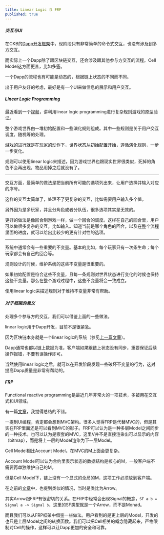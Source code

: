 ```yaml
---
title: Linear Logic 与 FRP
published: true
---
```


##### 交互与UI

在CKB的[Dapp开发框架](https://github.com/rink1969/ckb-generator)中，现阶段只有非常简单的命令式交互，也没有涉及到多方交互。

而实际上一个Dapp除了跟区块链交互，还会涉及跟其他参与方交互的流程。Cell Model这方面更甚，比如多签。

一个Dapp的流程也有可能是动态的，根据链上状态的不同而不同。

出于用户友好的考虑，最好是有一个UI来做信息的展示和用户交互。

##### Linear Logic Programming

最近看到一个[视频](https://www.youtube.com/watch?v=bFeJZRdhKcI)，讲利用linear logic programming进行复杂规则游戏的原型验证。

整个游戏世界由一堆初始配置和一些演化规则组成。其中一些规则是关于用户交互调度，随机等的处理。

游戏的进行就是在玩家的动作下，世界状态从初始配置开始，遵循演化规则，一步一步变化。

规则可以使用linear logic来描述，因为游戏世界也跟现实世界很类似，死掉的角色不会再出现，物品用掉之后就没有了。

---

交互方面，最简单的做法是把当前所有可能的选项列出来，让用户选择并输入对应的序号。

这样的交互太简单了，处理不了更复杂的交互，比如需要用户输入多个值。

另外因为是多玩家，并且分角色或者分队伍，很多选项其实是无效的。

更好的做法是像回合制游戏一样，做一个回合的调度。这样在自己的回合里，用户可以做很多复杂的交互，比如输入。知道当前是哪个角色的回合，以及在整个流程里面的进度，就可以给出比较少的更有针对性的选项。

---

系统中通常会有一些重要的不变量。基本的比如，每个玩家只有一次条生命；每个玩家都会有自己的回合等。

规则设计的时候，维护系统的这些不变量是很重要的。

如果初始配置是符合这些不变量，且每一条规则对世界状态进行变化的时候也保持这些不变量。那么在整个游戏过程中，这些不变量将会一致成立。

使用linear logic来描述规则对于维持不变量非常有帮助。

##### 对于框架的意义

处理多个参与方的交互，我们可以借鉴上面的一些做法。

linear logic用于Dapp开发，目前不是很紧急。

因为区块链本身就是一个linear logic的系统（参见[上一篇文章](https://rink1969.github.io/Linear-Logic-Everywhere)）。

Dapp通常也都以链上数据为准，客户端如果跟链上状态没有同步，重要保证后续操作报错，不要有误操作即可。

当然使用linear logic之后，就可以在开发阶段发现一些破坏不变量的行为，这对提高Dapp质量是非常有帮助的。

##### FRP

Functional reactive programming是最近几年非常火的一项技术，多被用在交互式和UI领域。

有一篇[文章](https://techsingular.net/2016/01/13/functional-ui-programming/)，我觉得总结的不错。

一提到UI编程，肯定都会想到MVC架构。很多人觉得FRP是代替MVC的，但是其实在FRP里面还是可以看到MVC的影子。FRP可以认为是一种多层Model之间同步的一种技术。也可以认为是嵌套的MVC，这里V并不是直接渲染出可以显示的内容（bitmap），而是将上一层的Model渲染为下一层Model。

Cell Model相比Account Model，在MVC的M上面会更复杂。

Account Model可以认为合约里表示状态的数据结构是核心的M，一般客户端不需要再单独维护自己的M。

但是Cell Model下，链上没有一个显式的全局的M，这项工作必须放到客户端。

在之前的[文章](https://rink1969.github.io/Account-Model-VS-UTXO-Model-3)中，也提到类似的情况，当时是类比为Arrow。

其实Arrow跟FRP有很密切的关系。在FRP中经常会出现Signal的概念，`SF a b = Signal a -> Signal b`，这里的SF类型就是一个Arrow，而不是Monad。

而且我们可以从FRP框架中借鉴一些做法。用户看到的是更上层的Model，开发的也只是上层Model之间的转换函数。我们可以把Cell相关的概念隐藏起来，严格限制对Cell的操作，这样可以让Dapp更加的安全和可靠。

